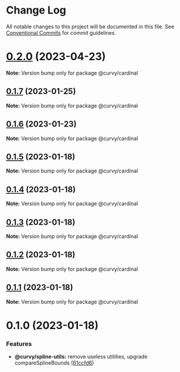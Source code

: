 # Change Log

All notable changes to this project will be documented in this file.
See [Conventional Commits](https://conventionalcommits.org) for commit guidelines.

# [0.2.0](https://github.com/tkofh/curvy/compare/@curvy/cardinal@0.1.7...@curvy/cardinal@0.2.0) (2023-04-23)

**Note:** Version bump only for package @curvy/cardinal

## [0.1.7](https://github.com/tkofh/curvy/compare/@curvy/cardinal@0.1.6...@curvy/cardinal@0.1.7) (2023-01-25)

**Note:** Version bump only for package @curvy/cardinal

## [0.1.6](https://github.com/tkofh/curvy/compare/@curvy/cardinal@0.1.5...@curvy/cardinal@0.1.6) (2023-01-23)

**Note:** Version bump only for package @curvy/cardinal

## [0.1.5](https://github.com/tkofh/curvy/compare/@curvy/cardinal@0.1.4...@curvy/cardinal@0.1.5) (2023-01-18)

**Note:** Version bump only for package @curvy/cardinal

## [0.1.4](https://github.com/tkofh/curvy/compare/@curvy/cardinal@0.1.3...@curvy/cardinal@0.1.4) (2023-01-18)

**Note:** Version bump only for package @curvy/cardinal

## [0.1.3](https://github.com/tkofh/curvy/compare/@curvy/cardinal@0.1.2...@curvy/cardinal@0.1.3) (2023-01-18)

**Note:** Version bump only for package @curvy/cardinal

## [0.1.2](https://github.com/tkofh/curvy/compare/@curvy/cardinal@0.1.1...@curvy/cardinal@0.1.2) (2023-01-18)

**Note:** Version bump only for package @curvy/cardinal

## [0.1.1](https://github.com/tkofh/curvy/compare/@curvy/cardinal@0.1.0...@curvy/cardinal@0.1.1) (2023-01-18)

**Note:** Version bump only for package @curvy/cardinal

# 0.1.0 (2023-01-18)

### Features

- **@curvy/spline-utils:** remove useless utilities, upgrade compareSplineBounds ([61ccfd6](https://github.com/tkofh/curvy/commit/61ccfd6f143ca3de1f6aa4c09c15256427dab257))

